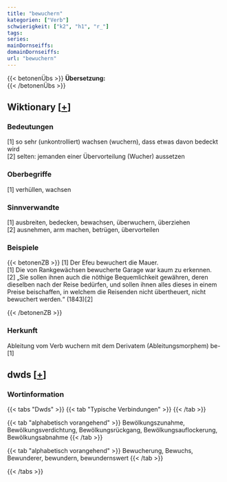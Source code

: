 ```yaml
---
title: "bewuchern"
kategorien: ["Verb"]
schwierigkeit: ["k2", "h1", "r_"]
tags:
series:
mainDornseiffs:
domainDornseiffs:
url: "bewuchern"
---
```


{{< betonenÜbs >}}
**Übersetzung:**  
{{< /betonenÜbs >}}

## Wiktionary [[+](https://de.wiktionary.org/wiki/bewuchern)]

### Bedeutungen
[1] so sehr (unkontrolliert) wachsen (wuchern), dass etwas davon bedeckt wird  
[2] selten: jemanden einer Übervorteilung (Wucher) aussetzen  

### Oberbegriffe
[1] verhüllen, wachsen  

### Sinnverwandte
[1] ausbreiten, bedecken, bewachsen, überwuchern, überziehen  
[2] ausnehmen, arm machen, betrügen, übervorteilen  

### Beispiele
{{< betonenZB >}}
[1] Der Efeu bewuchert die Mauer.  
[1] Die von Rankgewächsen bewucherte Garage war kaum zu erkennen.  
[2] „Sie sollen ihnen auch die nöthige Bequemlichkeit gewähren, deren dieselben nach der Reise bedürfen, und sollen ihnen alles dieses in einem Preise beischaffen, in welchem die Reisenden nicht übertheuert, nicht bewuchert werden.“ (1843)[2]  

{{< /betonenZB >}}
### Herkunft
Ableitung vom Verb wuchern mit dem Derivatem (Ableitungsmorphem) be-[1]  



## dwds [[+](https://www.dwds.de/wb/bewuchern)]

### Wortinformation
{{< tabs "Dwds" >}}
{{< tab "Typische Verbindungen" >}}
{{< /tab >}}

{{< tab "alphabetisch vorangehend" >}}
Bewölkungszunahme, Bewölkungsverdichtung, Bewölkungsrückgang, Bewölkungsauflockerung, Bewölkungsabnahme
{{< /tab >}}

{{< tab "alphabetisch vorangehend" >}}
Bewucherung, Bewuchs, Bewunderer, bewundern, bewundernswert
{{< /tab >}}

{{< /tabs >}}

